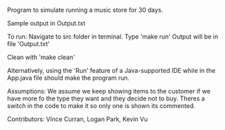 Program to simulate running a music store for 30 days.

Sample output in Output.txt

To run:
Navigate to src folder in terminal.
Type 'make run'
Output will be in file 'Output.txt'

Clean with 'make clean'

Alternatively, using the 'Run' feature of a Java-supported IDE while in the App.java file should make the program run.

Assumptions:
 We assume we keep showing items to the customer if we have more fo the type they want and they decide not to buy. Theres a switch in the code to make it so only one is shown its commented.

Contributors: Vince Curran, Logan Park, Kevin Vu
